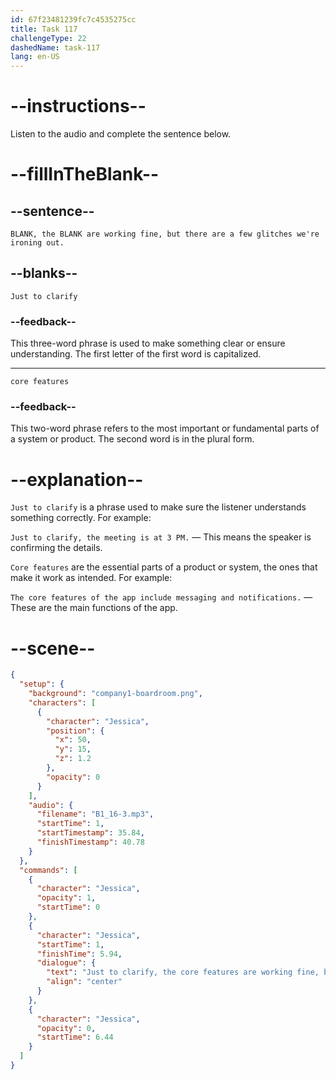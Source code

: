```yaml
---
id: 67f23481239fc7c4535275cc
title: Task 117
challengeType: 22
dashedName: task-117
lang: en-US
---
```


<!-- (Audio) Jessica: Just to clarify, the core features are working fine, but there are a few glitches we're ironing out. Does that help? -->

# --instructions--

Listen to the audio and complete the sentence below.

# --fillInTheBlank--

## --sentence--

`BLANK, the BLANK are working fine, but there are a few glitches we're ironing out.`

## --blanks--

`Just to clarify`

### --feedback--

This three-word phrase is used to make something clear or ensure understanding. The first letter of the first word is capitalized.

---

`core features`

### --feedback--

This two-word phrase refers to the most important or fundamental parts of a system or product. The second word is in the plural form.

# --explanation--

`Just to clarify` is a phrase used to make sure the listener understands something correctly. For example:

`Just to clarify, the meeting is at 3 PM.` — This means the speaker is confirming the details.

`Core features` are the essential parts of a product or system, the ones that make it work as intended. For example:

`The core features of the app include messaging and notifications.` — These are the main functions of the app.

# --scene--

```json
{
  "setup": {
    "background": "company1-boardroom.png",
    "characters": [
      {
        "character": "Jessica",
        "position": {
          "x": 50,
          "y": 15,
          "z": 1.2
        },
        "opacity": 0
      }
    ],
    "audio": {
      "filename": "B1_16-3.mp3",
      "startTime": 1,
      "startTimestamp": 35.84,
      "finishTimestamp": 40.78
    }
  },
  "commands": [
    {
      "character": "Jessica",
      "opacity": 1,
      "startTime": 0
    },
    {
      "character": "Jessica",
      "startTime": 1,
      "finishTime": 5.94,
      "dialogue": {
        "text": "Just to clarify, the core features are working fine, but there are a few glitches we're ironing out.",
        "align": "center"
      }
    },
    {
      "character": "Jessica",
      "opacity": 0,
      "startTime": 6.44
    }
  ]
}
```
